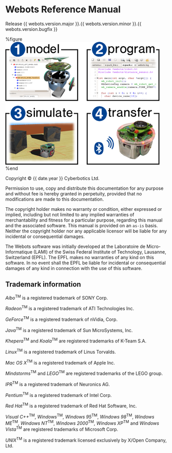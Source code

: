 # Webots Reference Manual

Release {{ webots.version.major }}.{{ webots.version.minor }}.{{ webots.version.bugfix }}

%figure
![ImageData](images/1234web.png)
%end

Copyright &copy; {{ date.year }} Cyberbotics Ltd.

Permission to use, copy and distribute this documentation for any purpose and
without fee is hereby granted in perpetuity, provided that no modifications are
made to this documentation.

The copyright holder makes no warranty or condition, either expressed or
implied, including but not limited to any implied warranties of merchantability
and fitness for a particular purpose, regarding this manual and the associated
software. This manual is provided on an `as-is` basis. Neither the copyright
holder nor any applicable licensor will be liable for any incidental or
consequential damages.

The Webots software was initially developed at the Laboratoire de
Micro-Informatique (LAMI) of the Swiss Federal Institute of Technology,
Lausanne, Switzerland (EPFL). The EPFL makes no warranties of any kind on this
software. In no event shall the EPFL be liable for incidental or consequential
damages of any kind in connection with the use of this software.

## Trademark information

*Aibo*<sup>TM</sup> is a registered trademark of SONY Corp.

*Radeon*<sup>TM</sup> is a registered trademark of ATI Technologies Inc.

*GeForce*<sup>TM</sup> is a registered trademark of nVidia, Corp.

*Java*<sup>TM</sup> is a registered trademark of Sun MicroSystems, Inc.

*Khepera*<sup>TM</sup> and *Koala*<sup>TM</sup> are registered trademarks of
K-Team S.A.

*Linux*<sup>TM</sup> is a registered trademark of Linus Torvalds.

*Mac OS X*<sup>TM</sup> is a registered trademark of Apple Inc.

*Mindstorms*<sup>TM</sup> and *LEGO*<sup>TM</sup> are registered trademarks of
the LEGO group.

*IPR*<sup>TM</sup> is a registered trademark of Neuronics AG.

*Pentium*<sup>TM</sup> is a registered trademark of Intel Corp.

*Red Hat*<sup>TM</sup> is a registered trademark of Red Hat Software, Inc.

*Visual C++*<sup>TM</sup>, *Windows*<sup>TM</sup>, *Windows 95*<sup>TM</sup>,
*Windows 98*<sup>TM</sup>, *Windows ME*<sup>TM</sup>, *Windows NT*<sup>TM</sup>,
*Windows 2000*<sup>TM</sup>, *Windows XP*<sup>TM</sup> and *Windows
Vista*<sup>TM</sup> are registered trademarks of Microsoft Corp.

*UNIX*<sup>TM</sup> is a registered trademark licensed exclusively by X/Open
Company, Ltd.

